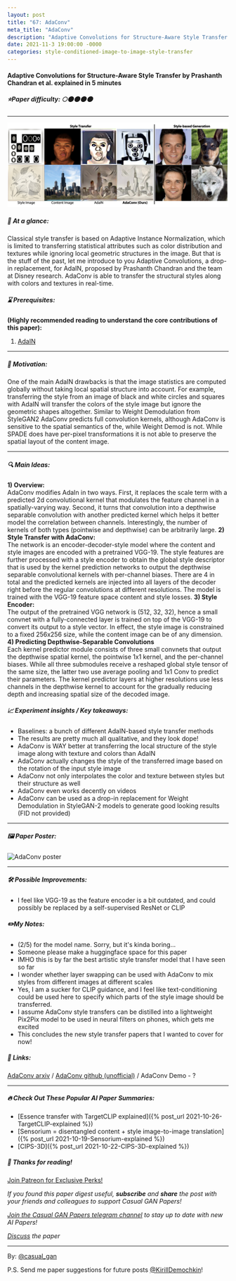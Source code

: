 ```yaml
---
layout: post
title: "67: AdaConv"
meta_title: "AdaConv"
description: "Adaptive Convolutions for Structure-Aware Style Transfer by Prashanth Chandran et al. explained in 5 minutes"
date: 2021-11-3 19:00:00 -0000
categories: style-conditioned-image-to-image-style-transfer
---
```


#### Adaptive Convolutions for Structure-Aware Style Transfer by Prashanth Chandran et al. explained in 5 minutes

##### ⭐️Paper difficulty: 🌕🌑🌑🌑🌑

***

![AdaConv teaser](/assets/images/adaconv_teaser.png "AdaConv Teaser")

##### 🎯 At a glance:

Classical style transfer is based on Adaptive Instance Normalization, which is limited to transferring statistical attributes such as color distribution and textures while ignoring local geometric structures in the image. But that is the stuff of the past, let me introduce to you Adaptive Convolutions, a drop-in replacement, for AdaIN, proposed by Prashanth Chandran and the team at Disney research. AdaConv is able to transfer the structural styles along with colors and textures in real-time.

##### ⌛️ Prerequisites:

**(Highly recommended reading to understand the core contributions of this paper):**  
1) [AdaIN](https://arxiv.org/abs/1703.06868v2)

***

##### 🚀 Motivation:

One of the main AdaIN drawbacks is that the image statistics are computed globally without taking local spatial structure into account. For example, transferring the style from an image of black and white circles and squares with AdaIN will transfer the colors of the style image but ignore the geometric shapes altogether. Similar to Weight Demodulation from StyleGAN2 AdaConv predicts full convolution kernels, although AdaConv is sensitive to the spatial semantics of the, while Weight Demod is not. While SPADE does have per-pixel transformations it is not able to preserve the spatial layout of the content image.

***

##### 🔍 Main Ideas:

**1) Overview:**  
AdaConv modifies AdaIn in two ways. First, it replaces the scale term with a predicted 2d convolutional kernel that modulates the feature channel in a spatially-varying way. Second, it turns that convolution into a depthwise separable convolution with another predicted kernel which helps it better model the correlation between channels. Interestingly, the number of kernels of both types (pointwise and depthwise) can be arbitrarily large.
**2) Style Transfer with AdaConv:**  
The network is an encoder-decoder-style model where the content and style images are encoded with a pretrained VGG-19. The style features are further processed with a style encoder to obtain the global style descriptor that is used by the kernel prediction networks to output the depthwise separable convolutional kernels with per-channel biases. There are 4 in total and the predicted kernels are injected into all layers of the decoder right before the regular convolutions at different resolutions. The model is trained with the VGG-19 feature space content and style losses.
**3) Style Encoder:**  
The output of the pretrained VGG network is (512, 32, 32), hence a small convnet with a fully-connected layer is trained on top of the VGG-19 to convert its output to a style vector. In effect, the style image is constrained to a fixed 256x256 size, while the content image can be of any dimension.
**4) Predicting Depthwise-Separable Convolutions**  
Each kernel predictor module consists of three small convnets that output the depthwise spatial kernel, the pointwise 1x1 kernel, and the per-channel biases. While all three submodules receive a reshaped global style tensor of the same size, the latter two use average pooling and 1x1 Conv to predict their parameters. The kernel predictor layers at higher resolutions use less channels in the depthwise kernel to account for the gradually reducing depth and increasing spatial size of the decoded image.

##### 📈 Experiment insights / Key takeaways:

- Baselines: a bunch of different AdaIN-based style transfer methods
- The results are pretty much all qualitative, and they look dope!
- AdaConv is WAY better at transferring the local structure of the style image along with texture and colors than AdaIN
- AdaConv actually changes the style of the transferred image based on the rotation of the input style image
- AdaConv not only interpolates the color and texture between styles but their structure as well
- AdaConv even works decently on videos
- AdaConv can be used as a drop-in replacement for Weight Demodulation in StyleGAN-2 models to generate good looking results (FID not provided)

***

##### 🖼️ Paper Poster:

![AdaConv poster](/assets/images/adaconv.jpg "AdaConv Paper Poster")

***

##### 🛠 Possible Improvements:

- I feel like VGG-19 as the feature encoder is a bit outdated, and could possibly be replaced by a self-supervised ResNet or CLIP

##### ✏️My Notes:

- (2/5) for the model name. Sorry, but it's kinda boring...
- Someone please make a huggingface space for this paper
- IMHO this is by far the best artistic style transfer model that I have seen so far
- I wonder whether layer swapping can be used with AdaConv to mix styles from different images at different scales
- Yes, I am a sucker for CLIP guidance, and I feel like text-conditioning could be used here to specify which parts of the style image should be transferred.
- I assume AdaConv style transfers can be distilled into a lightweight Pix2Pix model to be used in neural filters on phones, which gets me excited
- This concludes the new style transfer papers that I wanted to cover for now!

##### 🔗 Links:
[AdaConv arxiv](https://studios.disneyresearch.com/app/uploads/2021/04/Adaptive-Convolutions-for-Structure-Aware-Style-Transfer.pdf) / [AdaConv github (unofficial)](https://github.com/RElbers/ada-conv-pytorch) / AdaConv Demo - ?

***

##### 🔥 Check Out These Popular AI Paper Summaries:  
- [Essence transfer with TargetCLIP explained]({% post_url 2021-10-26-TargetCLIP-explained %})  
- [Sensorium = disentangled content + style image-to-image translation]({% post_url 2021-10-19-Sensorium-explained %})  
- [CIPS-3D]({% post_url 2021-10-22-CIPS-3D-explained %})  

##### 👋 Thanks for reading!
<a href="https://www.patreon.com/bePatron?u=53448948" data-patreon-widget-type="become-patron-button">Join Patreon for Exclusive Perks!</a><script async src="https://c6.patreon.com/becomePatronButton.bundle.js"></script>

*If you found this paper digest useful, **subscribe** and **share** the post with your friends and colleagues to support Casual GAN Papers!*

*[Join the Casual GAN Papers telegram channel](https://t.me/joinchat/KeutnzlvetRkZGZi) to stay up to date with new AI Papers!*

*[Discuss](https://t.me/casual_gans_chat) the paper*

***

By: [@casual_gan](https://t.me/joinchat/KeutnzlvetRkZGZi)

P.S. Send me paper suggestions for future posts
[@KirillDemochkin](mailto:kdemochkin@gmail.com)!
